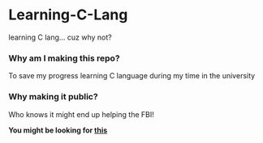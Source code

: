 # Learning-C-Lang
learning C lang... cuz why not?

### Why am I making this repo?
To save my progress learning C language during my time in the university

### Why making it public?
Who knows it might end up helping the FBI!

**You might be looking for [this](basics/basics.md)**
